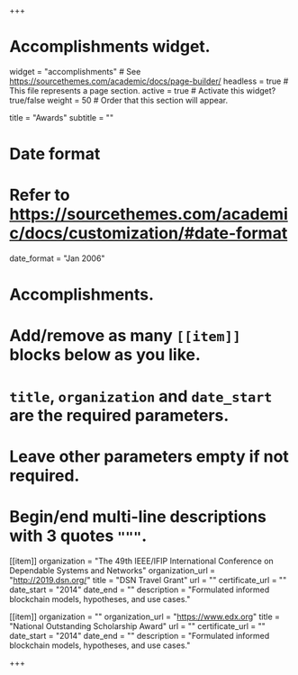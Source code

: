 +++
# Accomplishments widget.
widget = "accomplishments"  # See https://sourcethemes.com/academic/docs/page-builder/
headless = true  # This file represents a page section.
active = true  # Activate this widget? true/false
weight = 50  # Order that this section will appear.

title = "Awards"
subtitle = ""

# Date format
#   Refer to https://sourcethemes.com/academic/docs/customization/#date-format
date_format = "Jan 2006"

# Accomplishments.
#   Add/remove as many `[[item]]` blocks below as you like.
#   `title`, `organization` and `date_start` are the required parameters.
#   Leave other parameters empty if not required.
#   Begin/end multi-line descriptions with 3 quotes `"""`.

[[item]]
  organization = "The 49th IEEE/IFIP International Conference on Dependable Systems and Networks"
  organization_url = "http://2019.dsn.org/"
  title = "DSN Travel Grant"
  url = ""
  certificate_url = ""
  date_start = "2014"
  date_end = ""
  description = "Formulated informed blockchain models, hypotheses, and use cases."
  
[[item]]
  organization = ""
  organization_url = "https://www.edx.org"
  title = "National Outstanding Scholarship Award"
  url = ""
  certificate_url = ""
  date_start = "2014"
  date_end = ""
  description = "Formulated informed blockchain models, hypotheses, and use cases."

+++
